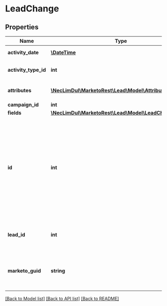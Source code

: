 # LeadChange

## Properties

Name | Type | Description | Notes
------------ | ------------- | ------------- | -------------
**activity_date** | [**\DateTime**](\DateTime.md) | Datetime of the activity |
**activity_type_id** | **int** | Id of the activity type |
**attributes** | [**\NecLimDul\MarketoRest\Lead\Model\Attribute[]**](Attribute.md) | List of secondary attributes |
**campaign_id** | **int** |  | [optional]
**fields** | [**\NecLimDul\MarketoRest\Lead\Model\LeadChangeField[]**](LeadChangeField.md) |  | [optional]
**id** | **int** | Integer id of the activity.  For instances which have been migrated to Activity Service, this field may not be present, and should not be treated as unique. |
**lead_id** | **int** | Id of the lead associated to the activity |
**marketo_guid** | **string** | Unique id of the activity (128 character string) | [optional]

[[Back to Model list]](../../README.md#models) [[Back to API list]](../../README.md#endpoints) [[Back to README]](../../README.md)
